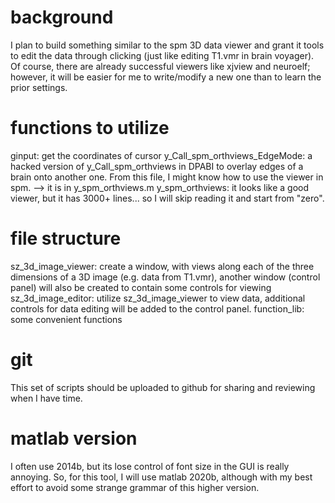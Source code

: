 # background
I plan to build something similar to the spm 3D data viewer and grant it tools to edit the data through clicking (just like editing T1.vmr in brain voyager). Of course, there are already successful viewers like xjview and neuroelf; however, it will be easier for me to write/modify a new one than to learn the prior settings.
# functions to utilize
ginput: get the coordinates of cursor
y_Call_spm_orthviews_EdgeMode: a hacked version of y_Call_spm_orthviews in DPABI to overlay edges of a brain onto another one. From this file, I might know how to use the viewer in spm. --> it is in y_spm_orthviews.m
y_spm_orthviews: it looks like a good viewer, but it has 3000+ lines... so I will skip reading it and start from "zero".
# file structure
sz_3d_image_viewer: create a window, with views along each of the three dimensions of a 3D image (e.g. data from T1.vmr), another window (control panel) will also be created to contain some controls for viewing
sz_3d_image_editor: utilize sz_3d_image_viewer to view data, additional controls for data editing will be added to the control panel.
function_lib\: some convenient functions
# git
This set of scripts should be uploaded to github for sharing and reviewing when I have time.
# matlab version
I often use 2014b, but its lose control of font size in the GUI is really annoying. So, for this tool, I will use matlab 2020b, although with my best effort to avoid some strange grammar of this higher version.